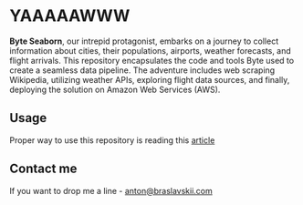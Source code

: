 # YAAAAAWWW

**Byte Seaborn**, our intrepid protagonist, embarks on a journey to collect information about cities, their populations, airports, weather forecasts, and flight arrivals. This repository encapsulates the code and tools Byte used to create a seamless data pipeline. The adventure includes web scraping Wikipedia, utilizing weather APIs, exploring flight data sources, and finally, deploying the solution on Amazon Web Services (AWS).

## Usage

Proper way to use this repository is reading this [article](https://medium.com/@yastroitel/yaaaaawww-25299f383a3a)

## Contact me

If you want to drop me a line - anton@braslavskii.com
